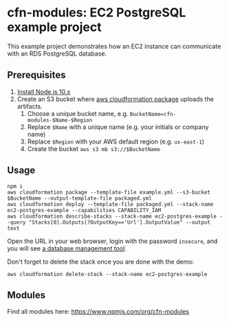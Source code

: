 # cfn-modules: EC2 PostgreSQL example project

This example project demonstrates how an EC2 instance can communicate with an RDS PostgreSQL database.

## Prerequisites

1. [Install Node.js 10.x](https://nodejs.org/)
2. Create an S3 bucket where [aws cloudformation package](https://docs.aws.amazon.com/cli/latest/reference/cloudformation/package.html) uploads the artifacts.
    1. Choose a unique bucket name, e.g. `BucketName=cfn-modules-$Name-$Region`
    2. Replace `$Name` with a unique name (e.g. your initials or company name)
    3. Replace `$Region` with your AWS default region (e.g. `us-east-1`)
    4. Create the bucket `aws s3 mb s3://$BucketName`

## Usage

```
npm i
aws cloudformation package --template-file example.yml --s3-bucket $BucketName --output-template-file packaged.yml
aws cloudformation deploy --template-file packaged.yml --stack-name ec2-postgres-example --capabilities CAPABILITY_IAM
aws cloudformation describe-stacks --stack-name ec2-postgres-example --query "Stacks[0].Outputs[?OutputKey=='Url'].OutputValue" --output text
```

Open the URL in your web browser, login with the password `insecure`, and you will see [a database management tool](https://www.adminer.org/).

Don't forget to delete the stack once you are done with the demo:

```
aws cloudformation delete-stack --stack-name ec2-postgres-example
```

## Modules

Find all modules here: https://www.npmjs.com/org/cfn-modules
